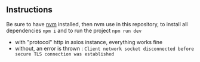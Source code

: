 ## Instructions
Be sure to have [nvm](https://github.com/nvm-sh/nvm) installed, then nvm use in this repository, to install all dependencies `npm i` and to run the project `npm run dev`
- with "protocol" http in axios instance, everything works fine
- without, an error is thrown : `Client network socket disconnected before secure TLS connection was established`
